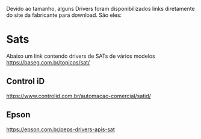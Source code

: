 Devido ao tamanho, alguns Drivers foram disponibilizados links diretamente do site da fabricante para download. São eles:

# Sats
Abaixo um link contendo drivers de SATs de vários modelos
https://baseg.com.br/topicos/sat/

## Control iD
https://www.controlid.com.br/automacao-comercial/satid/

## Epson
https://epson.com.br/peps-drivers-apis-sat
